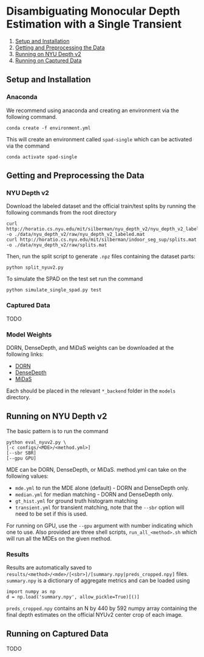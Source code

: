 

# Disambiguating Monocular Depth Estimation with a Single Transient

1.  [Setup and Installation](#org0a6c051)
2.  [Getting and Preprocessing the Data](#org4a31774)
3.  [Running on NYU Depth v2](#orgddee6e2)
4.  [Running on Captured Data](#org88960bd)


<a id="org0a6c051"></a>

## Setup and Installation


### Anaconda

We recommend using anaconda and creating an environment via the following
command.

    conda create -f environment.yml

This will create an environment called `spad-single` which can be activated via
the command

    conda activate spad-single


<a id="org4a31774"></a>

## Getting and Preprocessing the Data


### NYU Depth v2

Download the labeled dataset and the official train/test splits by running the
following commands from the root directory

    curl http://horatio.cs.nyu.edu/mit/silberman/nyu_depth_v2/nyu_depth_v2_labeled.mat  -o ./data/nyu_depth_v2/raw/nyu_depth_v2_labeled.mat
    curl http://horatio.cs.nyu.edu/mit/silberman/indoor_seg_sup/splits.mat -o ./data/nyu_depth_v2/raw/splits.mat

Then, run the split script to generate `.npz` files containing the dataset
parts:

    python split_nyuv2.py

To simulate the SPAD on the test set run the command

    python simulate_single_spad.py test


### Captured Data

TODO


### Model Weights

DORN, DenseDepth, and MiDaS weights can be downloaded at the following links:

-   [DORN](https://drive.google.com/uc?export=download&id=1WPD2mf2wSvPwisaeeEDvzyxkAekj_rxR)
-   [DenseDepth](https://drive.google.com/uc?export=download&id=1Ua73crX4X8ma4h-MEIF9C1gXLmWOt8Yn)
-   [MiDaS](https://drive.google.com/uc?export=download&id=1ug1z2zmZA-ZTtOz8m7d_cDIbgu8FuRhi)

Each should be placed in the relevant `*_backend` folder in the `models` directory.


<a id="orgddee6e2"></a>

## Running on NYU Depth v2

The basic pattern is to run the command

    python eval_nyuv2.py \
    [-c configs/<MDE>/<method.yml>]
    [--sbr SBR]
    [--gpu GPU]

MDE can be DORN, DenseDepth, or MiDaS.
method.yml can take on the following values:

-   `mde.yml` to run the MDE alone (default) - DORN and DenseDepth only.
-   `median.yml` for median matching - DORN and DenseDepth only.
-   `gt_hist.yml` for ground truth histogram matching
-   `transient.yml` for transient matching, note that the `--sbr` option will need
    to be set if this is used.

For running on GPU, use the `--gpu` argument with number indicating which one to
use.
Also provided are three shell scripts, `run_all_<method>.sh` which will run all
the MDEs on the given method.


### Results

Results are automatically saved to
`results/<method>/<mde>/[<sbr>]/[summary.npy|preds_cropped.npy]` files.
`summary.npy` is a dictionary of aggregate metrics and can be loaded using

    import numpy as np
    d = np.load('summary.npy', allow_pickle=True)[()]

`preds_cropped.npy` contains an N by 440 by 592 numpy array containing the final depth
estimates on the official NYUv2 center crop of each image.


<a id="org88960bd"></a>

## Running on Captured Data

TODO

